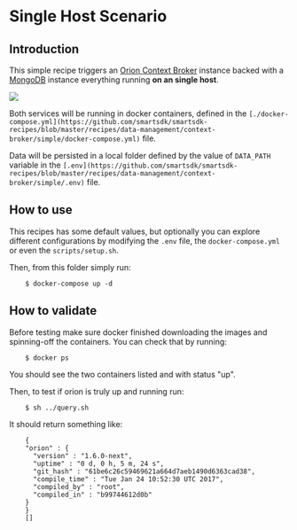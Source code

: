 # Single Host Scenario

## Introduction

This simple recipe triggers an
[Orion Context Broker](https://github.com/telefonicaid/fiware-orion/blob/master/README.md)
instance backed with a [MongoDB](https://docs.mongodb.com) instance everything
running **on an single host**.

<img src='http://g.gravizo.com/g?
    digraph G {
      compound=true;
      rankdir=LR;
      ranksep=1.2;
      [fontname="times-bold",shape=plaintext];
      graph [style="filled", nodesep=0.3];
      graph [fillcolor=aliceblue];
      Client [shape=record];
      subgraph cluster_localhost {
          label="localhost"
          graph [fillcolor=aliceblue]
          subgraph cluster_mongo_container {
              label="mongo container"
              graph [fillcolor=white] {
                  node "mongod";
              }
              {
                  node [shape=tab];
                  "mongo_/data/db" [label="/data/db"];
              }
          }
          subgraph cluster_orion {
              label="orion container"
              {
                  node [shape=tab];
                  "orion_/scripts" [label="/scripts"];
              }
              graph [fillcolor=white] {
                  node "orion";
              }
          }
          subgraph cluster_hostvolumes {
              [fillcolor=white];
              label="local filesystem"
              node [shape=tab];
              "host_DATA_PATH" [label="\$DATA_PATH"];
              "host_./scripts" [label="./scripts"];
          }
      }
      "Client" -> "orion" [label="1026", lhead=cluster_orion];
      "orion" -> "mongod";
      "mongo_/data/db" -> "host_DATA_PATH";
      "orion_/scripts" -> "host_./scripts";
    }
'>

Both services will be running in docker containers, defined in the 
`[./docker-compose.yml](https://github.com/smartsdk/smartsdk-recipes/blob/master/recipes/data-management/context-broker/simple/docker-compose.yml)`
file.

Data will be persisted in a local folder defined by the value of `DATA_PATH`
variable in the
`[.env](https://github.com/smartsdk/smartsdk-recipes/blob/master/recipes/data-management/context-broker/simple/.env)`
file.

## How to use

This recipes has some default values, but optionally you can explore different
configurations by modifying the `.env` file, the `docker-compose.yml` or even
the `scripts/setup.sh`.

Then, from this folder simply run:

```
    $ docker-compose up -d
```

## How to validate

Before testing make sure docker finished downloading the images and spinning-off
the containers. You can check that by running:

```
    $ docker ps
```

You should see the two containers listed and with status "up".

Then, to test if orion is truly up and running run:

```
    $ sh ../query.sh
```

It should return something like:

```
    {
    "orion" : {
      "version" : "1.6.0-next",
      "uptime" : "0 d, 0 h, 5 m, 24 s",
      "git_hash" : "61be6c26c59469621a664d7aeb1490d6363cad38",
      "compile_time" : "Tue Jan 24 10:52:30 UTC 2017",
      "compiled_by" : "root",
      "compiled_in" : "b99744612d0b"
    }
    }
    []
```
